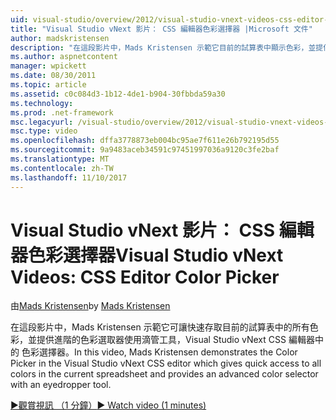 ```yaml
---
uid: visual-studio/overview/2012/visual-studio-vnext-videos-css-editor-color-picker
title: "Visual Studio vNext 影片： CSS 編輯器色彩選擇器 |Microsoft 文件"
author: madskristensen
description: "在這段影片中，Mads Kristensen 示範它目前的試算表中顯示色彩，並提供 Visual Studio vNext CSS 編輯器中的 色彩選擇器..."
ms.author: aspnetcontent
manager: wpickett
ms.date: 08/30/2011
ms.topic: article
ms.assetid: c0c084d3-1b12-4de1-b904-30fbbda59a30
ms.technology: 
ms.prod: .net-framework
msc.legacyurl: /visual-studio/overview/2012/visual-studio-vnext-videos-css-editor-color-picker
msc.type: video
ms.openlocfilehash: dffa3778873eb004bc95ae7f611e26b792195d55
ms.sourcegitcommit: 9a9483aceb34591c97451997036a9120c3fe2baf
ms.translationtype: MT
ms.contentlocale: zh-TW
ms.lasthandoff: 11/10/2017
---
```

<a name="visual-studio-vnext-videos-css-editor-color-picker"></a><span data-ttu-id="cdbec-103">Visual Studio vNext 影片： CSS 編輯器色彩選擇器</span><span class="sxs-lookup"><span data-stu-id="cdbec-103">Visual Studio vNext Videos: CSS Editor Color Picker</span></span>
====================
<span data-ttu-id="cdbec-104">由[Mads Kristensen](https://github.com/madskristensen)</span><span class="sxs-lookup"><span data-stu-id="cdbec-104">by [Mads Kristensen](https://github.com/madskristensen)</span></span>

<span data-ttu-id="cdbec-105">在這段影片中，Mads Kristensen 示範它可讓快速存取目前的試算表中的所有色彩，並提供進階的色彩選取器使用滴管工具，Visual Studio vNext CSS 編輯器中的 色彩選擇器。</span><span class="sxs-lookup"><span data-stu-id="cdbec-105">In this video, Mads Kristensen demonstrates the Color Picker in the Visual Studio vNext CSS editor which gives quick access to all colors in the current spreadsheet and provides an advanced color selector with an eyedropper tool.</span></span>

[<span data-ttu-id="cdbec-106">&#9654;觀賞視訊 （1 分鐘）</span><span class="sxs-lookup"><span data-stu-id="cdbec-106">&#9654; Watch video (1 minutes)</span></span>](https://channel9.msdn.com/Blogs/ASP-NET-Site-Videos/visual-studio-vnext-videos-css-editor-color-picker)
